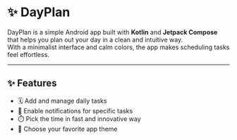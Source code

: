 # ✨ DayPlan

DayPlan is a simple Android app built with **Kotlin** and **Jetpack Compose** that helps you plan out your day in a clean and intuitive way.  
With a minimalist interface and calm colors, the app makes scheduling tasks feel effortless.

---

## ✨ Features
- 🗓️ Add and manage daily tasks 
- 🔔 Enable notifications for specific tasks
- ⏱️ Pick the time in fast and innovative way
- 🎨 Choose your favorite app theme
